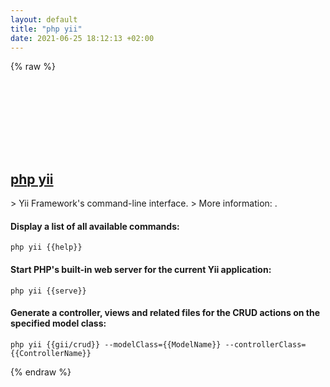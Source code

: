 ```yaml
---
layout: default
title: "php yii"
date: 2021-06-25 18:12:13 +02:00
---
```

{% raw %}
<h2 id="php-yii">
  <a href="/en/common/php-yii.html">php yii</a> <a href="#php-yii"><svg class="icon">
    <use href="/assets/images/unicode_sprite.svg#link" />
  </svg></a>
</h2>
> Yii Framework's command-line interface.
> More information: <https://yiiframework.com>.

#### Display a list of all available commands:
```shell
php yii {{help}}
```
#### Start PHP's built-in web server for the current Yii application:
```shell
php yii {{serve}}
```
#### Generate a controller, views and related files for the CRUD actions on the specified model class:
```shell
php yii {{gii/crud}} --modelClass={{ModelName}} --controllerClass={{ControllerName}}
```
{% endraw %}